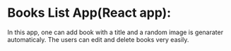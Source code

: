 # Books List App(React app):
In this app, one can add book with a title and a random image is genarater automaticaly. The users can edit and delete books very easily.
